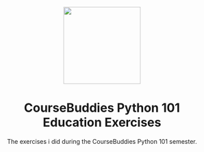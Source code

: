 <p align="center"> 
<code><img height="180" width="180" src="https://user-images.githubusercontent.com/75336900/128333384-e74a9d53-bcca-4e02-96c5-3aa554392ee6.png"></code>
<h1 align="center">CourseBuddies Python 101 Education Exercises</h1>
<p align="center">
The exercises i did during the CourseBuddies Python 101 semester.
